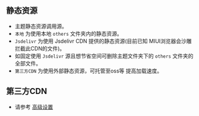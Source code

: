 ## 静态资源
- 主题静态资源调用源。
- `本地` 为使用本地 `others` 文件夹内的静态资源。
- `Jsdelivr` 为使用 Jsdelivr CDN 提供的静态资源(目前已知 MIUI浏览器会沙雕拦截此CDN的文件)。
- 如固定使用 `Jsdelivr` 源且想节省空间可删除主题文件夹下的 `others` 文件夹的全部文件。
- `第三方CDN` 为使用外部静态资源，可托管至oss等 提高加载速度。

## 第三方CDN
- 请参考 [高级设置](advanced-setting)